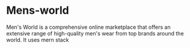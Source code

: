 # Mens-world
Men's World is a comprehensive online marketplace that offers an extensive range of high-quality men's wear from top brands around the world. It uses mern stack
